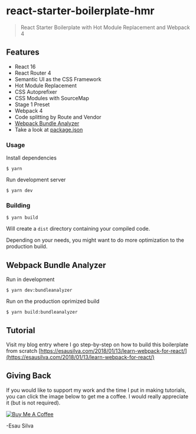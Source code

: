 # react-starter-boilerplate-hmr

> React Starter Boilerplate with Hot Module Replacement and Webpack 4

## Features

* React 16
* React Router 4
* Semantic UI as the CSS Framework
* Hot Module Replacement
* CSS Autoprefixer
* CSS Modules with SourceMap
* Stage 1 Preset
* Webpack 4
* Code splitting by Route and Vendor
* [Webpack Bundle Analyzer](https://github.com/th0r/webpack-bundle-analyzer)
* Take a look at [package.json](https://github.com/esausilva/react-starter-boilerplate-hmr/blob/master/package.json)

### Usage

Install dependencies

```
$ yarn
```

Run development server

```
$ yarn dev
```

### Building

```
$ yarn build
```

Will create a `dist` directory containing your compiled code.

Depending on your needs, you might want to do more optimization to the production build.

## Webpack Bundle Analyzer

Run in development

```
$ yarn dev:bundleanalyzer
```

Run on the production oprimized build

```
$ yarn build:bundleanalyzer
```

## Tutorial

Visit my blog entry where I go step-by-step on how to build this boilerplate from scratch [https://esausilva.com/2018/01/13/learn-webpack-for-react/](https://esausilva.com/2018/01/13/learn-webpack-for-react/)

## Giving Back

If you would like to support my work and the time I put in making tutorials, you can click the image below to get me a coffee. I would really appreciate it (but is not required).

[![Buy Me A Coffee](https://www.buymeacoffee.com/assets/img/custom_images/black_img.png)](https://www.buymeacoffee.com/esausilva)

-Esau Silva
